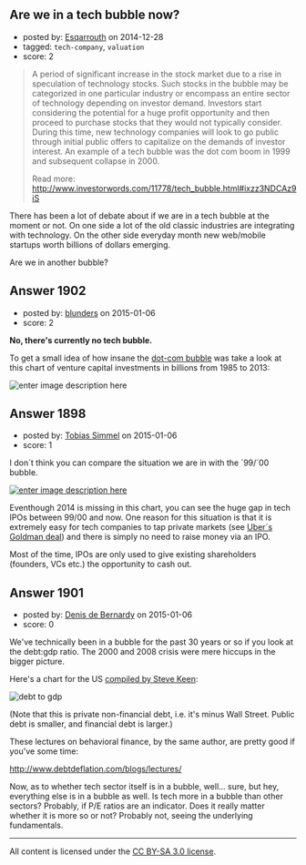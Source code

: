 ## Are we in a tech bubble now?

- posted by: [Esqarrouth](https://stackexchange.com/users/3055586/esqarrouth) on 2014-12-28
- tagged: `tech-company`, `valuation`
- score: 2

> A period of significant increase in the stock market due to a rise in
> speculation of technology stocks. Such stocks in the bubble may be
> categorized in one particular industry or encompass an entire sector
> of technology depending on investor demand. Investors start
> considering the potential for a huge profit opportunity and then
> proceed to purchase stocks that they would not typically consider.
> During this time, new technology companies will look to go public
> through initial public offers to capitalize on the demands of investor
> interest. An example of a tech bubble was the dot com boom in 1999 and
> subsequent collapse in 2000.
> 
> Read more:
> http://www.investorwords.com/11778/tech_bubble.html#ixzz3NDCAz9iS

There has been a lot of debate about if we are in a tech bubble at the moment or not. On one side a lot of the old classic industries are integrating with technology. On the other side everyday month new web/mobile startups worth billions of dollars emerging. 

Are we in another bubble?


## Answer 1902

- posted by: [blunders](https://stackexchange.com/users/216182/blunders) on 2015-01-06
- score: 2

<p><strong>No, there's currently no tech bubble.</strong></p>

<p>To get a small idea of how insane the <a href="http://en.wikipedia.org/wiki/Dot-com_bubble" rel="nofollow noreferrer">dot-com bubble</a> was take a look at this chart of venture capital investments in billions from 1985 to 2013:</p>

<p><img src="https://i.stack.imgur.com/RWVnx.png" alt="enter image description here"></p>



## Answer 1898

- posted by: [Tobias Simmel](https://stackexchange.com/users/5583811/tobias-simmel) on 2015-01-06
- score: 1

<p>I don´t think you can compare the situation we are in with the ´99/´00 bubble.</p>

<p><a href="http://blog.personalcapital.com/wp-content/uploads/2014/04/number-of-tech-ipos.png" rel="nofollow noreferrer"><img src="https://i.stack.imgur.com/YLSQE.png" alt="enter image description here"></a></p>

<p>Eventhough 2014 is missing in this chart, you can see the huge gap in tech IPOs between 99/00 and now. One reason for this situation is that it is extremely easy for tech companies to tap private markets (see <a href="http://fortune.com/2014/12/01/exclusive-uber-hires-goldman-sachs-to-raise-big-money/" rel="nofollow noreferrer">Uber´s Goldman deal</a>) and there is simply no need to raise money via an IPO.</p>

<p>Most of the time, IPOs are only used to give existing shareholders (founders, VCs etc.) the opportunity to cash out.</p>



## Answer 1901

- posted by: [Denis de Bernardy](https://stackexchange.com/users/182468/denis-de-bernardy) on 2015-01-06
- score: 0

We've technically been in a bubble for the past 30 years or so if you look at the debt:gdp ratio. The 2000 and 2008 crisis were mere hiccups in the bigger picture.

Here's a chart for the US [compiled by Steve Keen](http://www.debtdeflation.com/blogs/2014/01/08/secular-stagnation-iii-minus-the-irony/):

![debt to gdp](http://www.debtdeflation.com/blogs/wp-content/uploads/2014/01/010814_0559_Secularstag4.png)

(Note that this is private non-financial debt, i.e. it's minus Wall Street. Public debt is smaller, and financial debt is larger.)

These lectures on behavioral finance, by the same author, are pretty good if you've some time:

http://www.debtdeflation.com/blogs/lectures/

Now, as to whether tech sector itself is in a bubble, well... sure, but hey, everything else is in a bubble as well. Is tech more in a bubble than other sectors? Probably, if P/E ratios are an indicator. Does it really matter whether it is more so or not? Probably not, seeing the underlying fundamentals.



---

All content is licensed under the [CC BY-SA 3.0 license](https://creativecommons.org/licenses/by-sa/3.0/).
